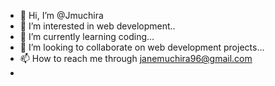 - 👋 Hi, I’m @Jmuchira
- 👀 I’m interested in web development..
- 🌱 I’m currently  learning coding...
- 💞️ I’m looking to collaborate on web development projects...
- 📫 How to reach me through janemuchira96@gmail.com
- 

<!---
Jmuchira/Jmuchira is a ✨ special ✨ repository because its `README.md` (this file) appears on your GitHub profile.
You can click the Preview link to take a look at your changes.
--->
